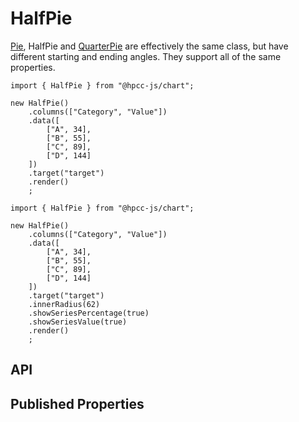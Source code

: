 # HalfPie

<!--meta
{
    "id": 8869,
    "name": "HalfPie",
    "kind": 128,
    "kindString": "Class",
    "flags": {
        "isExported": true
    },
    "sources": [
        {
            "fileName": "HalfPie.ts",
            "line": 3,
            "character": 20
        }
    ],
    "extendedTypes": [
        {
            "type": "reference",
            "name": "Pie",
            "id": 8262
        }
    ],
    "folder": "packages/chart"
}
-->

[Pie](./Pie.md), HalfPie and [QuarterPie](./QuarterPie.md) are effectively the same class, but have different starting and ending angles. They support all of the same properties.
```sample-code
import { HalfPie } from "@hpcc-js/chart";

new HalfPie()
    .columns(["Category", "Value"])
    .data([
        ["A", 34],
        ["B", 55],
        ["C", 89],
        ["D", 144]
    ])
    .target("target")
    .render()
    ;
```
```sample-code
import { HalfPie } from "@hpcc-js/chart";

new HalfPie()
    .columns(["Category", "Value"])
    .data([
        ["A", 34],
        ["B", 55],
        ["C", 89],
        ["D", 144]
    ])
    .target("target")
    .innerRadius(62)
    .showSeriesPercentage(true)
    .showSeriesValue(true)
    .render()
    ;
```

## API

## Published Properties
```@hpcc-js/chart:HalfPie
```
